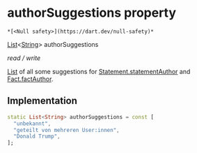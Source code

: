


# authorSuggestions property




    *[<Null safety>](https://dart.dev/null-safety)*


[List](https://api.flutter.dev/flutter/dart-core/List-class.html)&lt;[String](https://api.flutter.dev/flutter/dart-core/String-class.html)> authorSuggestions
  
_read / write_



<p><a href="https://api.flutter.dev/flutter/dart-core/List-class.html">List</a> of all some suggestions for <a href="../../models_statement/Statement/statementAuthor.md">Statement.statementAuthor</a> and
<a href="../../models_fact/Fact/factAuthor.md">Fact.factAuthor</a>.</p>



## Implementation

```dart
static List<String> authorSuggestions = const [
  "unbekannt",
  "geteilt von mehreren User:innen",
  "Donald Trump",
];


```







